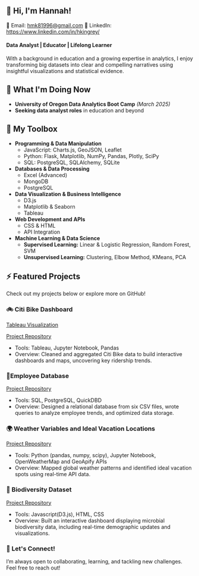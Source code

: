 ## 👋 Hi, I'm Hannah! 

📧 Email: hmk81996@gmail.com
💼 LinkedIn: https://www.linkedin.com/in/hkingrey/

#### Data Analyst | Educator | Lifelong Learner
With a background in education and a growing expertise in analytics, I enjoy transforming big datasets into clear and compelling narratives using insightful visualizations and statistical evidence. 

## 📌 What I'm Doing Now
- **University of Oregon Data Analytics Boot Camp** *(March 2025)*
- **Seeking data analyst roles** in education and beyond
  
## 🧰 My Toolbox
- **Programming & Data Manipulation**
  - JavaScript: Charts.js, GeoJSON, Leaflet
  - Python: Flask, Matplotlib, NumPy, Pandas, Plotly, SciPy
  - SQL: PostgreSQL, SQLAlchemy, SQLite
- **Databases & Data Processing**
  - Excel (Advanced)
  - MongoDB
  - PostgreSQL
- **Data Visualization & Business Intelligence**
  - D3.js
  - Matplotlib & Seaborn
  - Tableau
- **Web Development and APIs**
  - CSS & HTML
  - API Integration
- **Machine Learning & Data Science**
  - **Supervised Learning:** Linear & Logistic Regression, Random Forest, SVM
  - **Unsupervised Learning:** Clustering, Elbow Method, KMeans, PCA
 
## ⚡ Featured Projects
Check out my projects below or explore more on GitHub!

### 🚲 Citi Bike Dashboard
[Tableau Visualization](https://public.tableau.com/app/profile/hannah.miles.kingrey/viz/citibike_analysis_17392480645700/Story1)

[Project Repository](https://github.com/hmk81996/citibike-dashboard)
- Tools: Tableau, Jupyter Notebook, Pandas
- Overview: Cleaned and aggregated Citi Bike data to build interactive dashboards and maps, uncovering key ridership trends.

### 📝Employee Database
[Project Repository](https://github.com/hmk81996/sql-challenge)
- Tools: SQL, PostgreSQL, QuickDBD
- Overview: Designed a relational database from six CSV files, wrote queries to analyze employee trends, and optimized data storage.

### 🌍 Weather Variables and Ideal Vacation Locations
[Project Repository](https://github.com/hmk81996/python-api-challenge/tree/main)
- Tools: Python (pandas, numpy, scipy), Jupyter Notebook, OpenWeatherMap and GeoApify APIs
- Overview: Mapped global weather patterns and identified ideal vacation spots using real-time API data.

### 🔬 Biodiversity Dataset
[Project Repository](https://github.com/hmk81996/javascript-visualization-challenge)
- Tools: Javascript(D3.js), HTML, CSS
- Overview: Built an interactive dashboard displaying microbial biodiversity data, including real-time demographic updates and visualizations.

### 🚀 Let's Connect!
I’m always open to collaborating, learning, and tackling new challenges. Feel free to reach out!

<!--
**hmk81996/hmk81996** is a ✨ _special_ ✨ repository because its `README.md` (this file) appears on your GitHub profile.



## 📫 How to reach me:
📧 Email: hmk81996@gmail.com
💼 LinkedIn:
-->
